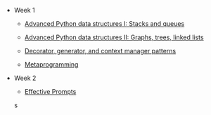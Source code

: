 - Week 1

    - [Advanced Python data structures I: Stacks and queues](https://www.coursera.org/learn/microsoft-advanced-python-development-techniques/supplement/HUSwc/advanced-python-data-structures-i-stacks-and-queues)

    - [Advanced Python data structures II: Graphs, trees, linked lists](https://www.coursera.org/learn/microsoft-advanced-python-development-techniques/supplement/JEueg/advanced-python-data-structures-ii-graphs-trees-linked-lists)

    - [Decorator, generator, and context manager patterns](https://www.coursera.org/learn/microsoft-advanced-python-development-techniques/supplement/AYnyd/building-a-timer-decorator-track-your-functions-speed)

    - [Metaprogramming](https://www.coursera.org/learn/microsoft-advanced-python-development-techniques/supplement/ukbqh/metaprogramming-use-cases-beyond-the-basics)

- Week 2

    - [Effective Prompts](https://www.coursera.org/learn/microsoft-advanced-python-development-techniques/supplement/svEnx/best-practices-for-effective-prompts-with-genai)

    s
